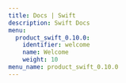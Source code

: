 ```yaml
---
title: Docs | Swift
description: Swift Docs
menu:
  product_swift_0.10.0:
    identifier: welcome
    name: Welcome
    weight: 10
menu_name: product_swift_0.10.0
---
```

